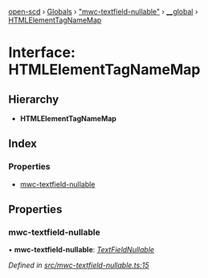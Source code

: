 [open-scd](../README.md) › [Globals](../globals.md) › ["mwc-textfield-nullable"](../modules/_mwc_textfield_nullable_.md) › [__global](../modules/_mwc_textfield_nullable_.__global.md) › [HTMLElementTagNameMap](_mwc_textfield_nullable_.__global.htmlelementtagnamemap.md)

# Interface: HTMLElementTagNameMap

## Hierarchy

* **HTMLElementTagNameMap**

## Index

### Properties

* [mwc-textfield-nullable](_mwc_textfield_nullable_.__global.htmlelementtagnamemap.md#mwc-textfield-nullable)

## Properties

###  mwc-textfield-nullable

• **mwc-textfield-nullable**: *[TextFieldNullable](../classes/_mwc_textfield_nullable_.textfieldnullable.md)*

*Defined in [src/mwc-textfield-nullable.ts:15](https://github.com/openscd/open-scd/blob/3b3cfc2/src/mwc-textfield-nullable.ts#L15)*
